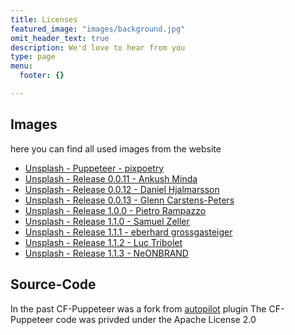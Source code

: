 ```yaml
---
title: Licenses
featured_image: "images/background.jpg"
omit_header_text: true
description: We'd love to hear from you
type: page
menu:
  footer: {}

---
```


## Images
here you can find all used images from the website
- [Unsplash - Puppeteer - pixpoetry](https://unsplash.com/photos/jqrX8cSeVbQ)
- [Unsplash - Release 0.0.11 - Ankush Minda](https://unsplash.com/photos/TLBplYQvqn0?utm_source=unsplash&utm_medium=referral&utm_content=creditCopyText)
- [Unsplash - Release 0.0.12 - Daniel Hjalmarsson](https://unsplash.com/photos/sEApBUS4fIk?utm_source=unsplash&utm_medium=referral&utm_content=creditCopyText)
- [Unsplash - Release 0.0.13 - Glenn Carstens-Peters](https://unsplash.com/photos/v6Uko9VA-18?utm_source=unsplash&utm_medium=referral&utm_content=creditCopyText)
- [Unsplash - Release 1.0.0 - Pietro Rampazzo](https://unsplash.com/photos/x5GcXFvJJhI)
- [Unsplash - Release 1.1.0 - Samuel Zeller](https://unsplash.com/photos/H3e58EBGnCg)
- [Unsplash - Release 1.1.1 - eberhard grossgasteiger](https://unsplash.com/photos/NCNzK2vVnpI)
- [Unsplash - Release 1.1.2 - Luc Tribolet](https://unsplash.com/photos/9RwODwa_JLg/download?force=true)
- [Unsplash - Release 1.1.3 - NeONBRAND](https://unsplash.com/photos/CuDoRFyTkAQ/download?force=true)

## Source-Code
In the past CF-Puppeteer was a fork from [autopilot](https://github.com/contraband/autopilot) plugin
The CF-Puppeteer code was privded under the Apache License 2.0 
